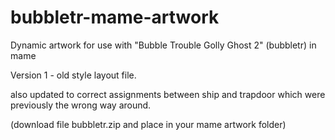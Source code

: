 # bubbletr-mame-artwork
Dynamic artwork for use with "Bubble Trouble Golly Ghost 2" (bubbletr) in mame

Version 1 - old style layout file.

also updated to correct assignments between ship and trapdoor which were previously the wrong way around.


(download file bubbletr.zip and place in your mame artwork folder)

